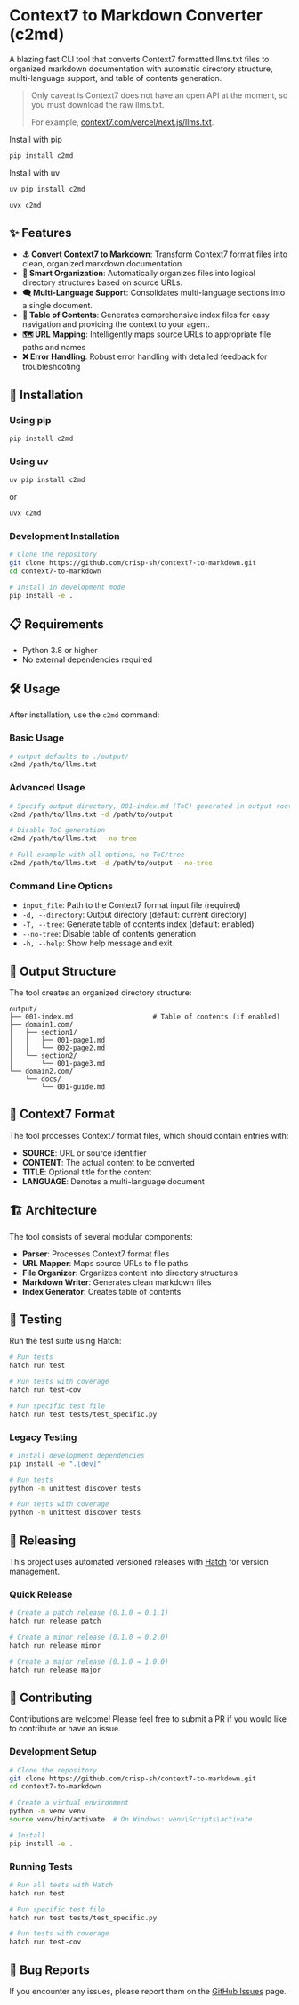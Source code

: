 # Context7 to Markdown Converter (c2md)

A blazing fast CLI tool that converts Context7 formatted llms.txt files to organized markdown documentation with automatic directory structure, multi-language support, and table of contents generation. 

> Only caveat is Context7 does not have an open API at the moment, so you must download the raw llms.txt.
> 
> For example, [context7.com/vercel/next.js/llms.txt](https://context7.com/vercel/next.js/llms.txt).

Install with pip
```bash
pip install c2md
```
Install with uv
```bash
uv pip install c2md
```
```bash
uvx c2md
```
## ✨ Features

- **⚓ Convert Context7 to Markdown**: Transform Context7 format files into clean, organized markdown documentation
- **🧠 Smart Organization**: Automatically organizes files into logical directory structures based on source URLs.
- **🗨️ Multi-Language Support**: Consolidates multi-language sections into a single document.
- **📜 Table of Contents**: Generates comprehensive index files for easy navigation and providing the context to your agent.
- **🗺️ URL Mapping**: Intelligently maps source URLs to appropriate file paths and names
- **❌ Error Handling**: Robust error handling with detailed feedback for troubleshooting

## 🚀 Installation

### Using pip

```bash
pip install c2md
```

### Using uv

```bash
uv pip install c2md
```
or
```bash
uvx c2md
```

### Development Installation

```bash
# Clone the repository
git clone https://github.com/crisp-sh/context7-to-markdown.git
cd context7-to-markdown

# Install in development mode
pip install -e .
```

## 📋 Requirements

- Python 3.8 or higher
- No external dependencies required

## 🛠️ Usage

After installation, use the `c2md` command:

### Basic Usage

```bash
# output defaults to ./output/
c2md /path/to/llms.txt
```

### Advanced Usage

```bash
# Specify output directory, 001-index.md (ToC) generated in output root
c2md /path/to/llms.txt -d /path/to/output

# Disable ToC generation
c2md /path/to/llms.txt --no-tree

# Full example with all options, no ToC/tree
c2md /path/to/llms.txt -d /path/to/output --no-tree
```

### Command Line Options

- `input_file`: Path to the Context7 format input file (required)
- `-d, --directory`: Output directory (default: current directory)
- `-T, --tree`: Generate table of contents index (default: enabled)
- `--no-tree`: Disable table of contents generation
- `-h, --help`: Show help message and exit

## 📁 Output Structure

The tool creates an organized directory structure:

```
output/
├── 001-index.md                    # Table of contents (if enabled)
├── domain1.com/
│   ├── section1/
│   │   ├── 001-page1.md
│   │   └── 002-page2.md
│   └── section2/
│       └── 001-page3.md
└── domain2.com/
    └── docs/
        └── 001-guide.md
```

## 🎯 Context7 Format

The tool processes Context7 format files, which should contain entries with:
- **SOURCE**: URL or source identifier
- **CONTENT**: The actual content to be converted
- **TITLE**: Optional title for the content
- **LANGUAGE**: Denotes a multi-language document

## 🏗️ Architecture

The tool consists of several modular components:

- **Parser**: Processes Context7 format files
- **URL Mapper**: Maps source URLs to file paths
- **File Organizer**: Organizes content into directory structures
- **Markdown Writer**: Generates clean markdown files
- **Index Generator**: Creates table of contents

## 🧪 Testing

Run the test suite using Hatch:

```bash
# Run tests
hatch run test

# Run tests with coverage
hatch run test-cov

# Run specific test file
hatch run test tests/test_specific.py
```

### Legacy Testing

```bash
# Install development dependencies
pip install -e ".[dev]"

# Run tests
python -m unittest discover tests

# Run tests with coverage
python -m unittest discover tests
```

## 🔄 Releasing

This project uses automated versioned releases with [Hatch](https://hatch.pypa.io/) for version management.

### Quick Release

```bash
# Create a patch release (0.1.0 → 0.1.1)
hatch run release patch

# Create a minor release (0.1.0 → 0.2.0)
hatch run release minor

# Create a major release (0.1.0 → 1.0.0)
hatch run release major
```

## 🤝 Contributing

Contributions are welcome! Please feel free to submit a PR if you would like to contribute or have an issue.

### Development Setup

```bash
# Clone the repository
git clone https://github.com/crisp-sh/context7-to-markdown.git
cd context7-to-markdown

# Create a virtual environment
python -m venv venv
source venv/bin/activate  # On Windows: venv\Scripts\activate

# Install
pip install -e .
```

### Running Tests

```bash
# Run all tests with Hatch
hatch run test

# Run specific test file
hatch run test tests/test_specific.py

# Run tests with coverage
hatch run test-cov
```

## 🐛 Bug Reports

If you encounter any issues, please report them on the [GitHub Issues](https://github.com/crisp-sh/context7-to-markdown/issues) page.
